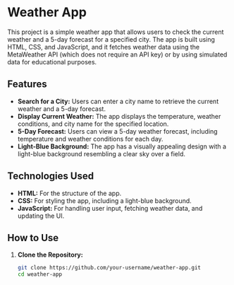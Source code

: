 # Weather App

This project is a simple weather app that allows users to check the current weather and a 5-day forecast for a specified city. The app is built using HTML, CSS, and JavaScript, and it fetches weather data using the MetaWeather API (which does not require an API key) or by using simulated data for educational purposes.

## Features

- **Search for a City:** Users can enter a city name to retrieve the current weather and a 5-day forecast.
- **Display Current Weather:** The app displays the temperature, weather conditions, and city name for the specified location.
- **5-Day Forecast:** Users can view a 5-day weather forecast, including temperature and weather conditions for each day.
- **Light-Blue Background:** The app has a visually appealing design with a light-blue background resembling a clear sky over a field.

## Technologies Used

- **HTML:** For the structure of the app.
- **CSS:** For styling the app, including a light-blue background.
- **JavaScript:** For handling user input, fetching weather data, and updating the UI.

## How to Use

1. **Clone the Repository:**
   ```bash
   git clone https://github.com/your-username/weather-app.git
   cd weather-app
